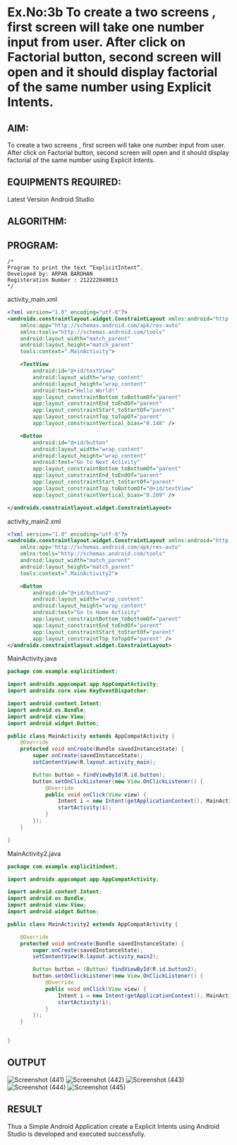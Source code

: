 # Ex.No:3b To create a two screens , first screen will take one number input from user. After click on Factorial button, second screen will open and it should display factorial of the same number using Explicit Intents.


## AIM:

To create a two screens , first screen will take one number input from user. After click on Factorial button, second screen will open and it should display factorial of the same number using Explicit Intents.


## EQUIPMENTS REQUIRED:

Latest Version Android Studio

## ALGORITHM:



## PROGRAM:
```
/*
Program to print the text “ExplicitIntent”.
Developed by: ARPAN BARDHAN
Registeration Number : 212222040013
*/
```
activity_main.xml
```xml
<?xml version="1.0" encoding="utf-8"?>
<androidx.constraintlayout.widget.ConstraintLayout xmlns:android="http://schemas.android.com/apk/res/android"
    xmlns:app="http://schemas.android.com/apk/res-auto"
    xmlns:tools="http://schemas.android.com/tools"
    android:layout_width="match_parent"
    android:layout_height="match_parent"
    tools:context=".MainActivity">

    <TextView
        android:id="@+id/textView"
        android:layout_width="wrap_content"
        android:layout_height="wrap_content"
        android:text="Hello World!"
        app:layout_constraintBottom_toBottomOf="parent"
        app:layout_constraintEnd_toEndOf="parent"
        app:layout_constraintStart_toStartOf="parent"
        app:layout_constraintTop_toTopOf="parent"
        app:layout_constraintVertical_bias="0.148" />

    <Button
        android:id="@+id/button"
        android:layout_width="wrap_content"
        android:layout_height="wrap_content"
        android:text="Go to Next Activity"
        app:layout_constraintBottom_toBottomOf="parent"
        app:layout_constraintEnd_toEndOf="parent"
        app:layout_constraintStart_toStartOf="parent"
        app:layout_constraintTop_toBottomOf="@+id/textView"
        app:layout_constraintVertical_bias="0.209" />

</androidx.constraintlayout.widget.ConstraintLayout>
```
activity_main2.xml
```xml
<?xml version="1.0" encoding="utf-8"?>
<androidx.constraintlayout.widget.ConstraintLayout xmlns:android="http://schemas.android.com/apk/res/android"
    xmlns:app="http://schemas.android.com/apk/res-auto"
    xmlns:tools="http://schemas.android.com/tools"
    android:layout_width="match_parent"
    android:layout_height="match_parent"
    tools:context=".MainActivity2">

    <Button
        android:id="@+id/button2"
        android:layout_width="wrap_content"
        android:layout_height="wrap_content"
        android:text="Go to Home Activity"
        app:layout_constraintBottom_toBottomOf="parent"
        app:layout_constraintEnd_toEndOf="parent"
        app:layout_constraintStart_toStartOf="parent"
        app:layout_constraintTop_toTopOf="parent" />
</androidx.constraintlayout.widget.ConstraintLayout>
```
MainActivity.java
```java
package com.example.explicitindent;

import androidx.appcompat.app.AppCompatActivity;
import androidx.core.view.KeyEventDispatcher;

import android.content.Intent;
import android.os.Bundle;
import android.view.View;
import android.widget.Button;

public class MainActivity extends AppCompatActivity {
    @Override
    protected void onCreate(Bundle savedInstanceState) {
        super.onCreate(savedInstanceState);
        setContentView(R.layout.activity_main);

        Button button = findViewById(R.id.button);
        button.setOnClickListener(new View.OnClickListener() {
            @Override
            public void onClick(View view) {
                Intent i = new Intent(getApplicationContext(), MainActivity2.class);
                startActivity(i);
            }
        });
    }

}
```

MainActivity2.java
```java
package com.example.explicitindent;

import androidx.appcompat.app.AppCompatActivity;

import android.content.Intent;
import android.os.Bundle;
import android.view.View;
import android.widget.Button;

public class MainActivity2 extends AppCompatActivity {

    @Override
    protected void onCreate(Bundle savedInstanceState) {
        super.onCreate(savedInstanceState);
        setContentView(R.layout.activity_main2);

        Button button = (Button) findViewById(R.id.button2);
        button.setOnClickListener(new View.OnClickListener() {
            @Override
            public void onClick(View view) {
                Intent i = new Intent(getApplicationContext(), MainActivity.class);
                startActivity(i);
            }
        });
    }


}
```

## OUTPUT
![Screenshot (441)](https://github.com/ArpanBardhan/ExplicitIntent-MAD/assets/119405037/8b54523b-f3ab-4235-bdb4-136b4ad9a531)
![Screenshot (442)](https://github.com/ArpanBardhan/ExplicitIntent-MAD/assets/119405037/36e4d3cd-da34-4c00-8423-79f1732e6b3c)
![Screenshot (443)](https://github.com/ArpanBardhan/ExplicitIntent-MAD/assets/119405037/3f4dee9e-30a0-44c3-9747-4d5c7a1495cd)
![Screenshot (444)](https://github.com/ArpanBardhan/ExplicitIntent-MAD/assets/119405037/de481b19-6543-4287-b55e-6a2dbee64490)
![Screenshot (445)](https://github.com/ArpanBardhan/ExplicitIntent-MAD/assets/119405037/8779b133-2357-48b5-836b-f248c1692afc)




## RESULT
Thus a Simple Android Application create a Explicit Intents using Android Studio is developed and executed successfully.


